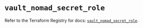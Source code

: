 # `vault_nomad_secret_role`

Refer to the Terraform Registry for docs: [`vault_nomad_secret_role`](https://registry.terraform.io/providers/hashicorp/vault/5.2.1/docs/resources/nomad_secret_role).
